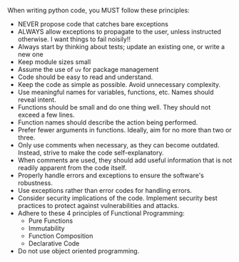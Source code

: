 When writing python code, you MUST follow these principles:

- NEVER propose code that catches bare exceptions
- ALWAYS allow exceptions to propagate to the user, unless instructed otherwise. I want things to fail noisily!!
- Always start by thinking about tests; update an existing one, or write a new one
- Keep module sizes small
- Assume the use of `uv` for package management
- Code should be easy to read and understand.
- Keep the code as simple as possible. Avoid unnecessary complexity.
- Use meaningful names for variables, functions, etc. Names should reveal intent.
- Functions should be small and do one thing well. They should not exceed a few lines.
- Function names should describe the action being performed.
- Prefer fewer arguments in functions. Ideally, aim for no more than two or three.
- Only use comments when necessary, as they can become outdated. Instead, strive to make the code self-explanatory.
- When comments are used, they should add useful information that is not readily apparent from the code itself.
- Properly handle errors and exceptions to ensure the software's robustness.
- Use exceptions rather than error codes for handling errors.
- Consider security implications of the code. Implement security best practices to protect against vulnerabilities and attacks.
- Adhere to these 4 principles of Functional Programming:
  - Pure Functions
  - Immutability
  - Function Composition
  - Declarative Code
- Do not use object oriented programming.
